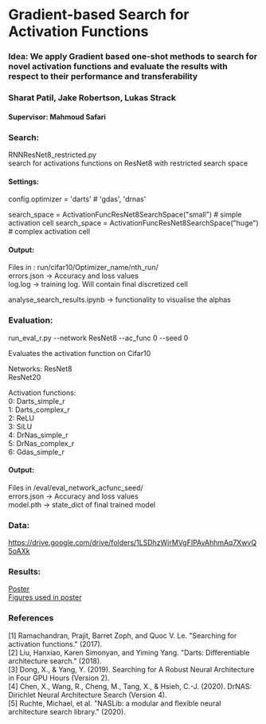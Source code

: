 # Gradient-based Search for Activation Functions
### Idea: We apply Gradient based one-shot methods to search for novel activation functions and evaluate the results with respect to their performance and transferability
### Sharat Patil, Jake Robertson, Lukas Strack                                                              
#### Supervisor: Mahmoud Safari


### Search:
RNNResNet8_restricted.py  
search for activations functions on ResNet8 with restricted search space

#### Settings:
config.optimizer = 'darts'  # 'gdas', 'drnas' 

search_space = ActivationFuncResNet8SearchSpace("small") # simple activation cell
search_space = ActivationFuncResNet8SearchSpace("huge") # complex activation cell

#### Output:
Files in : run/cifar10/Optimizer_name/nth_run/  
errors.json -> Accuracy and loss values  
log.log -> training log. Will contain final discretized cell  

analyse_search_results.ipynb -> functionality to visualise the alphas

### Evaluation:
run_eval_r.py --network ResNet8 --ac_func 0 --seed 0  

Evaluates the activation function on Cifar10

Networks:
ResNet8  
ResNet20  

Activation functions:  
0: Darts_simple_r  
1: Darts_complex_r  
2: ReLU  
3: SiLU  
4: DrNas_simple_r  
5: DrNas_complex_r  
6: Gdas_simple_r
#### Output:
Files in /eval/eval_network_acfunc_seed/  
errors.json -> Accuracy and loss values  
model.pth -> state_dict of final trained model  

### Data:

https://drive.google.com/drive/folders/1LSDhzWjrMVgFIPAvAhhmAq7XwvQ5oAXk

### Results:
[Poster](Deep_Learning_Lab_Poster.pdf)  
[Figures used in poster](/figures/)

### References
[1] Ramachandran, Prajit, Barret Zoph, and Quoc V. Le. "Searching for activation functions." (2017).  
[2] Liu, Hanxiao, Karen Simonyan, and Yiming Yang. "Darts: Differentiable architecture search." (2018).  
[3] Dong, X., & Yang, Y. (2019). Searching for A Robust Neural Architecture in Four GPU Hours (Version 2).   
[4] Chen, X., Wang, R., Cheng, M., Tang, X., & Hsieh, C.-J. (2020). DrNAS: Dirichlet Neural Architecture Search (Version 4).  
[5] Ruchte, Michael, et al. "NASLib: a modular and flexible neural architecture search library." (2020).




    